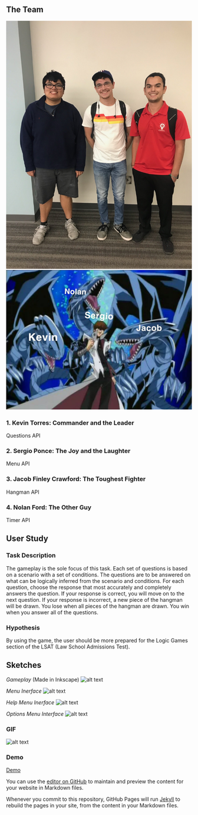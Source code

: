 ## The Team
![alt text](https://raw.githubusercontent.com/SapphireLion/p1.21/master/GroupPhoto.JPG)
![alt text](https://raw.githubusercontent.com/SapphireLion/p1.21/master/GroupPhotoBlueEyes.jpg)

### 1. Kevin Torres: Commander and the Leader
Questions API
### 2. Sergio Ponce: The Joy and the Laughter
Menu API
### 3. Jacob Finley Crawford: The Toughest Fighter
Hangman API
### 4. Nolan Ford: The Other Guy
Timer API

## User Study

### Task Description
The gameplay is the sole focus of this task. Each set of questions is based on a scenario with a set of conditions. The questions are to be answered on what can be logically inferred from the scenario and conditions. For each question, choose the response that most accurately and completely answers the question. If your response is correct, you will move on to the next question. If your response is incorrect, a new piece of the hangman will be drawn. You lose when all pieces of the hangman are drawn. You win when you answer all of the questions.

### Hypothesis
By using the game, the user should be more prepared for the Logic Games section of the LSAT (Law School Admissions Test).

## Sketches


_Gameplay_ (Made in Inkscape)
![alt text](https://raw.githubusercontent.com/SapphireLion/p2.19/master/gameplaySketch.png)

_Menu Inerface_
![alt text](https://raw.githubusercontent.com/SapphireLion/p2.19/master/menuSketch.jpg)

_Help Menu Inerface_
![alt text](https://raw.githubusercontent.com/SapphireLion/p2.19/master/helpMenu.jpg)

_Options Menu Interface_
![alt text](https://raw.githubusercontent.com/SapphireLion/p2.19/master/optionsMenu.jpg)

### GIF
![alt text](https://raw.githubusercontent.com/SapphireLion/p2.19/master/p2Final.19.gif.gif)

### Demo
[Demo](https://sapphirelion.github.io/)

You can use the [editor on GitHub](https://github.com/SapphireLion/p1.21/edit/master/index.md) to maintain and preview the content for your website in Markdown files.

Whenever you commit to this repository, GitHub Pages will run [Jekyll](https://jekyllrb.com/) to rebuild the pages in your site, from the content in your Markdown files.

